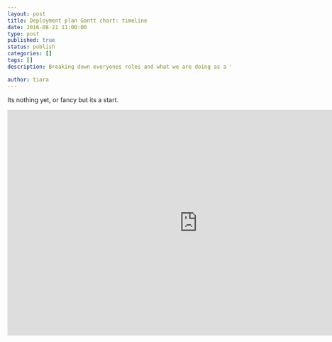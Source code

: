 ```yaml
---
layout: post
title: Deployment plan Gantt chart: timeline
date: 2016-08-21 11:00:00
type: post
published: true
status: publish
categories: []
tags: []
description: Breaking down everyones roles and what we are doing as a team for the next month of deployment

author: tiara
---
```


Its nothing yet, or fancy but its a start. 

<iframe src="https://docs.google.com/spreadsheets/d/1bRVq4u-09GpocdeSozeI7nNjpVxThx-tIkkYuloWOL0/edit?usp=sharing" frameborder="0" width="855" height="509" allowfullscreen="true" mozallowfullscreen="true" webkitallowfullscreen="true"></iframe>
